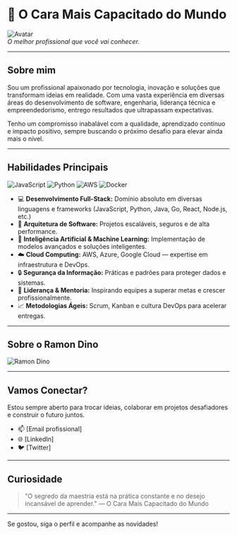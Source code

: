 # 👑 O Cara Mais Capacitado do Mundo

![Avatar](https://i.imgur.com/your-avatar.png)  
*O melhor profissional que você vai conhecer.*

---

## Sobre mim

Sou um profissional apaixonado por tecnologia, inovação e soluções que transformam ideias em realidade. Com uma vasta experiência em diversas áreas do desenvolvimento de software, engenharia, liderança técnica e empreendedorismo, entrego resultados que ultrapassam expectativas.

Tenho um compromisso inabalável com a qualidade, aprendizado contínuo e impacto positivo, sempre buscando o próximo desafio para elevar ainda mais o nível.

---

## Habilidades Principais

![JavaScript](https://img.shields.io/badge/JavaScript-F7DF1E?style=for-the-badge&logo=javascript&logoColor=black)
![Python](https://img.shields.io/badge/Python-3776AB?style=for-the-badge&logo=python&logoColor=white)
![AWS](https://img.shields.io/badge/AWS-232F3E?style=for-the-badge&logo=amazonaws&logoColor=white)
![Docker](https://img.shields.io/badge/Docker-2496ED?style=for-the-badge&logo=docker&logoColor=white)

- 💻 **Desenvolvimento Full-Stack:** Domínio absoluto em diversas linguagens e frameworks (JavaScript, Python, Java, Go, React, Node.js, etc.)
- 🚀 **Arquitetura de Software:** Projetos escaláveis, seguros e de alta performance.
- 🤖 **Inteligência Artificial & Machine Learning:** Implementação de modelos avançados e soluções inteligentes.
- ☁️ **Cloud Computing:** AWS, Azure, Google Cloud — expertise em infraestrutura e DevOps.
- 🔒 **Segurança da Informação:** Práticas e padrões para proteger dados e sistemas.
- 🧠 **Liderança & Mentoria:** Inspirando equipes a superar metas e crescer profissionalmente.
- 📈 **Metodologias Ágeis:** Scrum, Kanban e cultura DevOps para acelerar entregas.

---

## Sobre o Ramon Dino

![Ramon Dino](https://avatars.githubusercontent.com/u/12623392?v=4)

---

## Vamos Conectar?

Estou sempre aberto para trocar ideias, colaborar em projetos desafiadores e construir o futuro juntos.

- 📫 [Email profissional]
- 🌐 [LinkedIn]
- 🐦 [Twitter]

---

## Curiosidade

> "O segredo da maestria está na prática constante e no desejo incansável de aprender." — O Cara Mais Capacitado do Mundo

---

Se gostou, siga o perfil e acompanhe as novidades!

